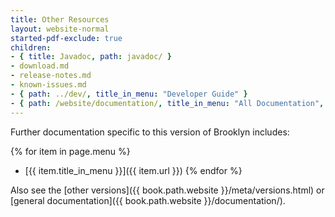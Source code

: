 ```yaml
---
title: Other Resources
layout: website-normal
started-pdf-exclude: true
children:
- { title: Javadoc, path: javadoc/ }
- download.md
- release-notes.md
- known-issues.md
- { path: ../dev/, title_in_menu: "Developer Guide" }
- { path: /website/documentation/, title_in_menu: "All Documentation", menu_customization: { force_inactive: true } }
---
```


Further documentation specific to this version of Brooklyn includes:

{% for item in page.menu %}
* [{{ item.title_in_menu }}]({{ item.url }})
{% endfor %}

Also see the [other versions]({{ book.path.website }}/meta/versions.html) or [general documentation]({{ book.path.website }}/documentation/).
